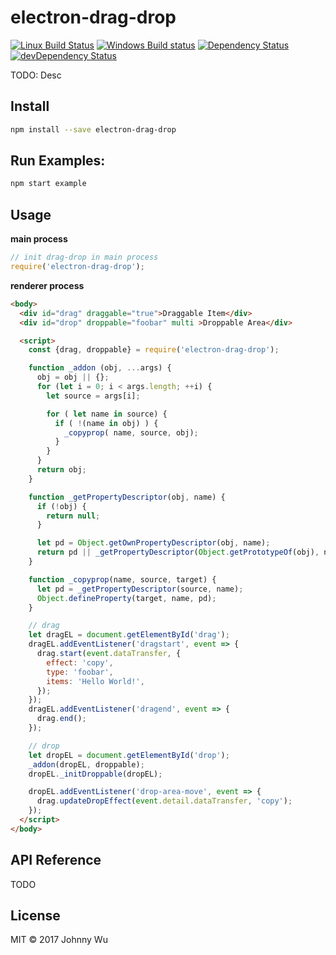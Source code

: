 # electron-drag-drop

[![Linux Build Status](https://travis-ci.org/electron-utils/electron-drag-drop.svg?branch=master)](https://travis-ci.org/electron-utils/electron-drag-drop)
[![Windows Build status](https://ci.appveyor.com/api/projects/status/h5713cd00dcpvcnl?svg=true)](https://ci.appveyor.com/project/jwu/electron-drag-drop)
[![Dependency Status](https://david-dm.org/electron-utils/electron-drag-drop.svg)](https://david-dm.org/electron-utils/electron-drag-drop)
[![devDependency Status](https://david-dm.org/electron-utils/electron-drag-drop/dev-status.svg)](https://david-dm.org/electron-utils/electron-drag-drop#info=devDependencies)

TODO: Desc

## Install

```bash
npm install --save electron-drag-drop
```

## Run Examples:

```bash
npm start example
```

## Usage

**main process**

```javascript
// init drag-drop in main process
require('electron-drag-drop');
```

**renderer process**

```html
<body>
  <div id="drag" draggable="true">Draggable Item</div>
  <div id="drop" droppable="foobar" multi >Droppable Area</div>

  <script>
    const {drag, droppable} = require('electron-drag-drop');

    function _addon (obj, ...args) {
      obj = obj || {};
      for (let i = 0; i < args.length; ++i) {
        let source = args[i];

        for ( let name in source) {
          if ( !(name in obj) ) {
            _copyprop( name, source, obj);
          }
        }
      }
      return obj;
    }

    function _getPropertyDescriptor(obj, name) {
      if (!obj) {
        return null;
      }

      let pd = Object.getOwnPropertyDescriptor(obj, name);
      return pd || _getPropertyDescriptor(Object.getPrototypeOf(obj), name);
    }

    function _copyprop(name, source, target) {
      let pd = _getPropertyDescriptor(source, name);
      Object.defineProperty(target, name, pd);
    }

    // drag
    let dragEL = document.getElementById('drag');
    dragEL.addEventListener('dragstart', event => {
      drag.start(event.dataTransfer, {
        effect: 'copy',
        type: 'foobar',
        items: 'Hello World!',
      });
    });
    dragEL.addEventListener('dragend', event => {
      drag.end();
    });

    // drop
    let dropEL = document.getElementById('drop');
    _addon(dropEL, droppable);
    dropEL._initDroppable(dropEL);

    dropEL.addEventListener('drop-area-move', event => {
      drag.updateDropEffect(event.detail.dataTransfer, 'copy');
    });
  </script>
</body>
```

## API Reference

TODO

## License

MIT © 2017 Johnny Wu
